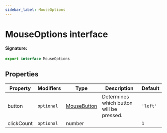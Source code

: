 ```yaml
---
sidebar_label: MouseOptions
---
```


# MouseOptions interface

#### Signature:

```typescript
export interface MouseOptions
```

## Properties

| Property   | Modifiers             | Type                                      | Description                              | Default             |
| ---------- | --------------------- | ----------------------------------------- | ---------------------------------------- | ------------------- |
| button     | <code>optional</code> | [MouseButton](./puppeteer.mousebutton.md) | Determines which button will be pressed. | <code>'left'</code> |
| clickCount | <code>optional</code> | number                                    |                                          | <code>1</code>      |
